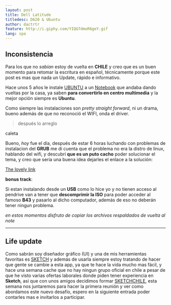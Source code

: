 ```yaml
---
layout: post
title: Dell Latitude
titledesc: D620 & Ubuntu
author: dactrtr
feature: http://i.giphy.com/YIQG7dmoR6geY.gif
lang: spa
---
```


## Inconsistencia

Para los que no _sabían_ estoy de vuelta en **CHILE** y creo que es un buen momento para retomar la escritura en español, técnicamente porque este post es mas que nada un Update, rápido e informativo.

Hace unos 5 años le instale [UBUNTU](https://www.ubuntu.com/) a un [Notebook](http://www.dell.com/us/dfb/p/latitude-d620/pd) que andaba dando vueltas por la casa, ya saben **para convertirlo en centro multimedia** y la mejor opción siempre es **Ubuntu**.

Como siempre las instalaciones son _pretty straight forward_, ni un drama, bueno además de que no reconoció el WIFI, onda el driver.

> después lo arreglo

caleta

Bueno, _hoy_ fue el día, después de estar 6 horas luchando con problemas de instalacion del **GRUB** me di cuenta que el problema no era la distro de linux, hablando del wifi, y descubrí **que es un puto cacho** poder solucionar el tema, y creo que sería una buena idea dejarles el enlace a la solución:

[The lovely link](https://help.ubuntu.com/community/WifiDocs/Driver/bcm43xx)

**bonus track**:

Si estan instalando desde un **USB** como lo hice yo y no tienen acceso al pendrive van a tener que **descomprimir la ISO** para poder acceder al famoso **B43** y pasarlo al dicho computador, además de eso no deberán tener ningun problema.

_en estos momentos disfruto de copiar los archivos respaldados de vuelta al note_

---

## Life update

Como sabrán soy diseñador gráfico (UI) y una de mis herramientas favoritas es [SKETCH](https://www.sketchapp.com/) y además de usarla siempre estoy tratando de hacer que gente se cambie a esta app, ya que te hace la vida mucho mas fácil, y hace una semana cache que no hay ningun grupo oficial en chile a pesar de que he visto varias ofertas laborales donde piden tener experiencia en **Sketch**, asi que con unos amigos decidimos formar [SKETCHCHILE](https://sketchchile.slack.com), esta semana nos juntaremos para hacer la primera reunión y ver como abordamos este nuevo desafío, espero en la siguiente entrada poder contarles mas e invitarlos a participar.
